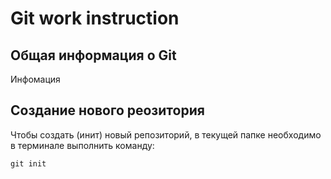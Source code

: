 # **Git work instruction**

## Общая информация о Git 

Инфомация

## Сoздание нового реозитория

Чтобы создать (инит) новый репозиторий, в текущей папке необходимо в терминале выполнить команду:

    git init